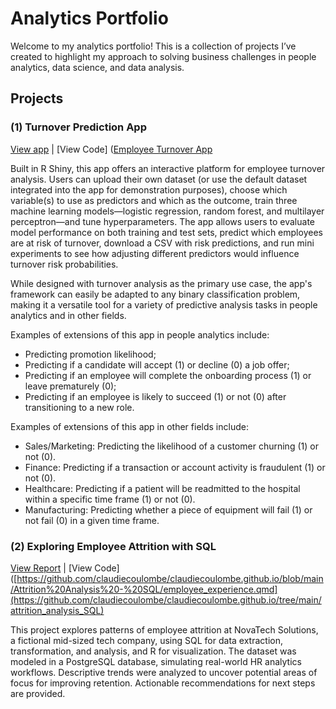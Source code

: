 # Analytics Portfolio

Welcome to my analytics portfolio! This is a collection of projects I’ve created to highlight my approach to solving business challenges in people analytics, data science, and data analysis.

## Projects

### (1) Turnover Prediction App

[View app](https://5yurvz-claudiecoulombe.shinyapps.io/turnover_analysis/) | [View Code] ([Employee Turnover App](https://github.com/claudiecoulombe/claudiecoulombe.github.io/tree/main/employee_turnover_app)

Built in R Shiny, this app offers an interactive platform for employee turnover analysis. Users can upload their own dataset (or use the default dataset integrated into the app for demonstration purposes), choose which variable(s) to use as predictors and which as the outcome, train three machine learning models—logistic regression, random forest, and multilayer perceptron—and tune hyperparameters. The app allows users to evaluate model performance on both training and test sets, predict which employees are at risk of turnover, download a CSV with risk predictions, and run mini experiments to see how adjusting different predictors would influence turnover risk probabilities.

While designed with turnover analysis as the primary use case, the app's framework can easily be adapted to any binary classification problem, making it a versatile tool for a variety of predictive analysis tasks in people analytics and in other fields.

Examples of extensions of this app in people analytics include:
- Predicting promotion likelihood;
- Predicting if a candidate will accept (1) or decline (0) a job offer;
- Predicting if an employee will complete the onboarding process (1) or leave prematurely (0);
- Predicting if an employee is likely to succeed (1) or not (0) after transitioning to a new role.

Examples of extensions of this app in other fields include:
- Sales/Marketing: Predicting the likelihood of a customer churning (1) or not (0).
- Finance: Predicting if a transaction or account activity is fraudulent (1) or not  (0).
- Healthcare: Predicting if a patient will be readmitted to the hospital within a specific time frame (1) or not (0).
- Manufacturing: Predicting whether a piece of equipment will fail (1) or not fail (0) in a given time frame.

### (2) Exploring Employee Attrition with SQL
[View Report](attrition_analysis_SQL/docs/employee_attrition_sql.html) | [View Code]([https://github.com/claudiecoulombe/claudiecoulombe.github.io/blob/main/Attrition%20Analysis%20-%20SQL/employee_experience.qmd](https://github.com/claudiecoulombe/claudiecoulombe.github.io/tree/main/attrition_analysis_SQL)

This project explores patterns of employee attrition at NovaTech Solutions, a fictional mid-sized tech company, using SQL for data extraction, transformation, and analysis, and R for visualization. The dataset was modeled in a PostgreSQL database, simulating real-world HR analytics workflows. Descriptive trends were analyzed to uncover potential areas of focus for improving retention. Actionable recommendations for next steps are provided. 
